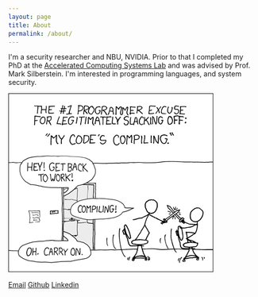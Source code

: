 ```yaml
---
layout: page
title: About
permalink: /about/
---
```


I'm a security researcher and NBU, NVIDIA. Prior to that I completed my PhD at the [Accelerated Computing Systems Lab](http://acsl.group/) and was advised by Prof. Mark Silberstein.
I'm interested in programming languages, and system security.

![board](/assets/home/about.png)  

<a href="mailto:shmeni@campus.technion.ac.il" target="_top">Email</a>
<a href="http://www.github.com/shmeni">Github</a>
<a href="https://www.linkedin.com/in/meni-orenbach-74731baa/">Linkedin</a>

